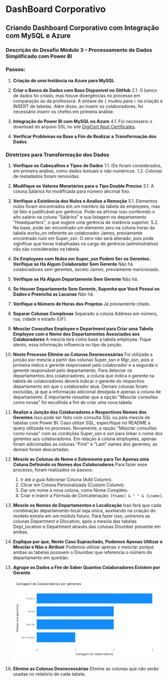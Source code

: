 # DashBoard Corporativo

## Criando Dashboard Corporativo com Integração com MySQL e Azure

### Descrição do Desafio Módulo 3 – Processamento de Dados Simplificado com Power BI

### Passos:

1. **Criação de uma Instância na Azure para MySQL**
   
2. **Criar o Banco de Dados com Base Disponível no GitHub**
   2.1. O banco de dados foi criado, mas houve divergências no processo em comparação ao da professora. A sintaxe de `{` mudou para `(` na criação e INSERT de tabelas. Além disso, ao inserir os colaboradores, foi necessário inserir os chefes em primeira análise.

4. **Integração do Power BI com MySQL no Azure**
   4.1. Foi necessário o download do arquivo SSL no site [DigiCert Root Certificates](https://www.digicert.com/kb/digicert-root-certificates.htm#roots).

6. **Verificar Problemas na Base a Fim de Realizar a Transformação dos Dados**

### Diretrizes para Transformação dos Dados

1. **Verifique os Cabeçalhos e Tipos de Dados**
   1.1. IDs foram considerados, em primeira análise, como dados textuais e não numéricos.
   1.2. Colunas de metadados foram removidas.

3. **Modifique os Valores Monetários para o Tipo Double Preciso**
   3.1. A coluna Salários foi modificada para número decimal fixo.

5. **Verifique a Existência dos Nulos e Analise a Remoção**
   5.1. Elementos nulos foram encontrados em um membro da tabela de employees, mas tal fato é justificável por gerência. Pode-se afirmar isso conferindo o alto salário na coluna "Salários" e sua listagem no departamento "Headquarters", o que sugere uma gerência de instância superior.
   5.2. Na base, pode ser encontrado um elemento zero na coluna horas da tabela works_on referente ao colaborador James, previamente encontrado nulo em Super_ssn. O zero não será alterado, pois pode significar que horas trabalhadas no cargo de gerência (administrativo) não são consideradas na tabela.

7. **Os Employees com Nulos em Super_ssn Podem Ser os Gerentes. Verifique se Há Algum Colaborador Sem Gerente**
   Não há colaboradores sem gerentes, exceto James, previamente mencionado.

9. **Verifique se Há Algum Departamento Sem Gerente**
   Não há.

11. **Se Houver Departamento Sem Gerente, Suponha que Você Possui os Dados e Preencha as Lacunas**
   Não há.

12. **Verifique o Número de Horas dos Projetos**
   Já previamente citado.

14. **Separar Colunas Complexas**
   Separado a coluna Address em número, rua, cidade e estado (UF).

16. **Mesclar Consultas Employee e Department para Criar uma Tabela Employee com o Nome dos Departamentos Associados aos Colaboradores**
    A mescla terá como base a tabela employee. Fique atento, essa informação influencia no tipo de junção.

18. **Neste Processo Elimine as Colunas Desnecessárias**
    Foi utilizada a junção por mescla a partir das colunas Super_ssn e Mgr_ssn, pois a primeira indica o gerente responsável pelo colaborador e a segunda o gerente responsável pelo departamento. Para detectar os departamentos dos colaboradores, a coluna que indica o gerente na tabela de colaboradores deverá indicar o gerente do respectivo departamento em que o colaborador atua. Demais colunas foram excluídas, já que a informação adicional desejada é apenas a coluna de departamento. É importante ressaltar que a opção "Mesclar consultas como novas" foi escolhida a fim de criar uma nova tabela.

20. **Realize a Junção dos Colaboradores e Respectivos Nomes dos Gerentes**
    Isso pode ser feito com consulta SQL ou pela mescla de tabelas com Power BI. Caso utilize SQL, especifique no README a query utilizada no processo.
    Novamente, a opção "Mesclar consultas como novas" com as condições Super_ssn e ssn para linkar o nome dos gerentes aos colaboradores. Em relação à coluna employees, apenas foram adicionadas as colunas "First" e "Last" names dos gerentes; as demais foram descartadas.

22. **Mescle as Colunas de Nome e Sobrenome para Ter Apenas uma Coluna Definindo os Nomes dos Colaboradores**
    Para fazer esse processo, foram realizados os passos:
    1. Ir até a guia Adicionar Coluna (Add Column).
    2. Clicar em Coluna Personalizada (Custom Column).
    3. Dar um nome à nova coluna, como Nome Completo.
    4. Criar e inserir a Fórmula de Concatenação: `[Fname] & " " & [Lname]`.

24. **Mescle os Nomes de Departamentos e Localização**
    Isso fará que cada combinação departamento-local seja única, auxiliando na criação do modelo estrela em um módulo futuro.
    Para fazer isso, uniremos as colunas Department e Dlocation, após a mescla das tabelas Dept_location e Department através das colunas Dnumber presente em ambas.

26. **Explique por que, Neste Caso Supracitado, Podemos Apenas Utilizar o Mesclar e Não o Atribuir**
    Podemos utilizar apenas o mesclar porque ambas as tabelas possuem o Dnumber que referencia o número do departamento em questão.

28. **Agrupe os Dados a Fim de Saber Quantos Colaboradores Existem por Gerente**

    ![Figura: Contagem de Colaboradores por Gerentes](https://github.com/Anajulia-gon/DashBoardCorporativo/blob/main/figura-contagem-de-colaboradores-por-gerentes.png)

30. **Elimine as Colunas Desnecessárias**
    Elimine as colunas que não serão usadas no relatório de cada tabela.
